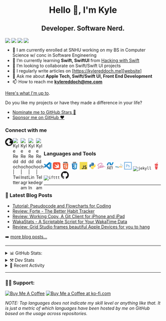 # <div align="center" style="border:none;">Hello 👋, I'm Kyle</div>
## <div align="center" style="border:none;">Developer. Software Nerd.</div>

[<img align="center" src="https://img.shields.io/website?label=kylereddoch.me&style=for-the-badge&url=https%3A%2F%2Fkylereddoch.me" />][website]
[<img align="center" src="https://wakatime.com/badge/user/10619014-9413-4a5b-a3df-2d3892b8a73d.svg?style=for-the-badge" />][wakatime]
[<img align="center" src="https://img.shields.io/twitter/follow/winphankyle?color=1DA1F2&logo=twitter&style=for-the-badge" />][twitter]
[<img align="center" src="https://img.shields.io/badge/kyle.reddoch-%23E4405F.svg?style=for-the-badge&logo=Instagram&logoColor=white" />][instagram]

- 📓 I am currently enrolled at SNHU working on my BS in Computer Science w/ conc in Software Engineering
- 🌱 I’m currently learning **Swift, SwiftUI** from [Hacking with Swift][hwscourses]
- 🤝 I’m looking to collaborate on Swift/Swift UI projects
- 📝 I regularly write articles on [https://kylereddoch.me][website]
- 💬 Ask me about **Apple Tech, Swift/Swift UI, Front End Development** 
- 📫 How to reach me **[kylereddoch@me.com][email]**

[Here's what I'm up to][now].

Do you like my projects or have they made a difference in your life?

- [Nominate me to GitHub Stars :star2:][githubstars]
- [Sponsor me on GitHub :heart:][githubsponsor]

### Connect with me

[<img align="left" alt="KyleReddoch.me" width="25" src="https://raw.githubusercontent.com/iconic/open-iconic/master/svg/globe.svg" />][website]
[<img align="left" alt="Kyle Reddoch | Twitter" width="25" src="https://cdn.jsdelivr.net/npm/simple-icons@v5/icons/twitter.svg" />][twitter]
[<img align="left" alt="Kyle Reddoch | Instagram" width="25" src="https://cdn.jsdelivr.net/npm/simple-icons@v5/icons/instagram.svg" />][instagram]
[<img align="left" alt="Kyle Reddoch | LinkedIn" width="25" src="https://cdn.jsdelivr.net/npm/simple-icons@v5/icons/linkedin.svg" />][linkedin]
[<img align="left" alt="Kyle Reddoch | Telegram" width="25" src="https://cdn.jsdelivr.net/npm/simple-icons@v5/icons/telegram.svg" />][telegram]

<br />

### Languages and Tools

<code><img src="https://raw.githubusercontent.com/devicons/devicon/master/icons/vscode/vscode-original.svg" alt="vscode" width="25" height="25"/></code>
<code><img src="https://raw.githubusercontent.com/devicons/devicon/master/icons/swift/swift-original.svg" alt="swift" width="25" height="25"/></code>
<code><img src="https://raw.githubusercontent.com/devicons/devicon/master/icons/html5/html5-original-wordmark.svg" alt="html5" width="25" height="25"/></code>
<code><img src="https://raw.githubusercontent.com/devicons/devicon/master/icons/css3/css3-original-wordmark.svg" alt="css3" width="25" height="25"/></code>
<code><img src="https://raw.githubusercontent.com/devicons/devicon/master/icons/javascript/javascript-original.svg" alt="javascript" width="25" height="25"/></code>
<code><img src="https://raw.githubusercontent.com/devicons/devicon/master/icons/python/python-original.svg" alt="python" width="25" height="25"/></code>
<code><img src="https://raw.githubusercontent.com/devicons/devicon/master/icons/sass/sass-original.svg" alt="sass" width="25" height="25"/></code>
<code><img src="https://raw.githubusercontent.com/devicons/devicon/master/icons/dot-net/dot-net-original-wordmark.svg" alt="dotnet" width="25" height="25"/></code>
<code><img src="https://raw.githubusercontent.com/devicons/devicon/master/icons/mysql/mysql-original-wordmark.svg" alt="mysql" width="25" height="25"/></code>
<code><img src="https://raw.githubusercontent.com/devicons/devicon/master/icons/photoshop/photoshop-line.svg" alt="photoshop" width="25" height="25"/></code>
<code><img src="https://www.vectorlogo.zone/logos/jekyllrb/jekyllrb-icon.svg" alt="jekyll" width="25" height="25"/></code>
<code><img src="https://raw.githubusercontent.com/devicons/devicon/master/icons/gulp/gulp-plain.svg" alt="gulp" width="25" height="25"/></code>
<code><img src="https://www.vectorlogo.zone/logos/ifttt/ifttt-ar21.svg" alt="ifttt" width="25" height="25"/></code>
<code><img src="https://raw.githubusercontent.com/github/explore/78df643247d429f6cc873026c0622819ad797942/topics/github/github.png" alt="ifttt" width="25" height="25"/></code>


---

### 📝 Latest Blog Posts

<!-- BLOG-POST-LIST:START -->
- [Tutorial: Pseudocode and Flowcharts for Coding](https://kylereddoch.me/2022/03/19/pseudocode-and-flowcharts.html)
- [Review: Forte - The Better Habit Tracker](https://kylereddoch.me/2022/01/24/review-forte-habit-tracker.html)
- [Review: Working Copy, A Git Client for iPhone and iPad](https://kylereddoch.me/2021/12/23/review-working-copy-git-client.html)
- [WakaStats - A Scriptable Script for Your WakaTime Data](https://kylereddoch.me/2021/12/12/wakastats-scriptable-script.html)
- [Review: Grid Studio frames beautiful Apple Devices for you to hang](https://kylereddoch.me/2021/11/18/review-gridstudio-frames-apple-devices.html)
<!-- BLOG-POST-LIST:END -->

➡️ [more blog posts...](https://kylereddoch.me)

---

<details>
<summary>📊 GitHub Stats:</summary>

<p><img src="https://github-readme-stats-sigma-rouge.vercel.app/api?username=kylereddoch&show_icons=true&hide_border=true&locale=en" alt="kylereddoch" /></p>
<p><img src="https://github-readme-stats-sigma-rouge.vercel.app/api/top-langs?username=kylereddoch&show_icons=true&hide_border=true&locale=en&layout=compact" alt="kylereddoch" /></p>
<p><img src="https://github-readme-stats-sigma-rouge.vercel.app/api/wakatime?username=kylereddoch&show_icons=true&hide_border=true&locale=en&layout=compact" alt="kylereddoch" /></p>

</details>

<details>
<summary>⚒ Dev Stats</summary>

<!--START_SECTION:waka-->
![Code Time](http://img.shields.io/badge/Code%20Time-63%20hrs%2014%20mins-blue)

![Profile Views](http://img.shields.io/badge/Profile%20Views-0-blue)

![Lines of code](https://img.shields.io/badge/From%20Hello%20World%20I%27ve%20Written-4%20Thousand%20lines%20of%20code-blue)

**🐱 My GitHub Data** 

> 🏆 83 Contributions in the Year 2022
 > 
> 📦 65.2 kB Used in GitHub's Storage 
 > 
> 💼 Opted to Hire
 > 
> 📜 12 Public Repositories 
 > 
> 🔑 0 Private Repositories  
 > 
**I'm a Night 🦉** 

```text
🌞 Morning    24 commits     ██░░░░░░░░░░░░░░░░░░░░░░░   9.68% 
🌆 Daytime    67 commits     ██████░░░░░░░░░░░░░░░░░░░   27.02% 
🌃 Evening    110 commits    ███████████░░░░░░░░░░░░░░   44.35% 
🌙 Night      47 commits     ████░░░░░░░░░░░░░░░░░░░░░   18.95%

```
📅 **I'm Most Productive on Saturday** 

```text
Monday       12 commits     █░░░░░░░░░░░░░░░░░░░░░░░░   4.84% 
Tuesday      17 commits     █░░░░░░░░░░░░░░░░░░░░░░░░   6.85% 
Wednesday    32 commits     ███░░░░░░░░░░░░░░░░░░░░░░   12.9% 
Thursday     32 commits     ███░░░░░░░░░░░░░░░░░░░░░░   12.9% 
Friday       34 commits     ███░░░░░░░░░░░░░░░░░░░░░░   13.71% 
Saturday     86 commits     ████████░░░░░░░░░░░░░░░░░   34.68% 
Sunday       35 commits     ███░░░░░░░░░░░░░░░░░░░░░░   14.11%

```


📊 **This Week I Spent My Time On** 

```text
⌚︎ Time Zone: America/Chicago

💬 Programming Languages: 
Python                   3 hrs 34 mins       ████████████████░░░░░░░░░   63.93% 
Markdown                 1 hr 15 mins        █████░░░░░░░░░░░░░░░░░░░░   22.47% 
GitIgnore file           25 mins             ██░░░░░░░░░░░░░░░░░░░░░░░   7.71% 
YAML                     7 mins              ░░░░░░░░░░░░░░░░░░░░░░░░░   2.34% 
Text                     6 mins              ░░░░░░░░░░░░░░░░░░░░░░░░░   1.88%

🔥 Editors: 
PyCharm                  4 hrs 49 mins       █████████████████████░░░░   86.06% 
VS Code                  46 mins             ███░░░░░░░░░░░░░░░░░░░░░░   13.94%

🐱‍💻 Projects: 
SpaceAttack              3 hrs 3 mins        █████████████░░░░░░░░░░░░   54.69% 
Python-IP-Checker        45 mins             ███░░░░░░░░░░░░░░░░░░░░░░   13.51% 
kylereddoch.github.io    34 mins             ██░░░░░░░░░░░░░░░░░░░░░░░   10.42% 
pythonProjects           32 mins             ██░░░░░░░░░░░░░░░░░░░░░░░   9.8% 
PasswordGenerator        24 mins             █░░░░░░░░░░░░░░░░░░░░░░░░   7.4%

💻 Operating System: 
Mac                      5 hrs 35 mins       █████████████████████████   100.0%

```

**I Mostly Code in Python** 

```text
Python                   4 repos             ███████████░░░░░░░░░░░░░░   44.44% 
Swift                    2 repos             █████░░░░░░░░░░░░░░░░░░░░   22.22% 
Shell                    1 repo              ██░░░░░░░░░░░░░░░░░░░░░░░   11.11% 
HTML                     1 repo              ██░░░░░░░░░░░░░░░░░░░░░░░   11.11% 
JavaScript               1 repo              ██░░░░░░░░░░░░░░░░░░░░░░░   11.11%

```



 Last Updated on 19/04/2022 04:27:35 UTC
<!--END_SECTION:waka-->

</details>

<details>
<summary>🎯 Recent Activity</summary>

<!--RECENT_ACTIVITY:start-->
1. ⭐ Starred [YoussefRaafatNasry/portfolYOU](https://github.com/YoussefRaafatNasry/portfolYOU)
2. ⭐ Starred [streetturtle/jekyll-cv-crafter](https://github.com/streetturtle/jekyll-cv-crafter)
3. ⭐ Starred [Textualize/rich-cli](https://github.com/Textualize/rich-cli)
4. 📔 Created new repository [kylereddoch/Python-IP-Checker](https://github.com/kylereddoch/Python-IP-Checker)
5. ⭐ Starred [estruyf/vscode-front-matter](https://github.com/estruyf/vscode-front-matter)
<!--RECENT_ACTIVITY:end-->

<!--RECENT_ACTIVITY:last_update-->
Last Updated: Tuesday, April 19th, 2022, 4:30:12 AM
<!--RECENT_ACTIVITY:last_update_end-->

</details>

---

### 🙏🏼 Support:
<a href="https://www.buymeacoffee.com/kylereddoch" target="_blank"><img src="https://cdn.buymeacoffee.com/buttons/v2/default-yellow.png" alt="Buy Me A Coffee" style="height: 60px !important;width: 217px !important;" ></a>
<a href='https://ko-fi.com/S6S374TCV' target='_blank'><img height='36' style='border:0px;height:36px;' src='https://cdn.ko-fi.com/cdn/kofi1.png?v=3' border='0' alt='Buy Me a Coffee at ko-fi.com' /></a>

_NOTE: Top languages does not indicate my skill level or anything like that. It is just a metric of which languages have been hosted by me on GitHub based on the usage across repositories._

[website]: https://kylereddoch.me
[twitter]: https://twitter.com/winphankyle
[instagram]: https://instagram.com/kyle.reddoch
[linkedin]: https://linkedin.com/in/kylereddoch
[wakatime]: https://wakatime.com/@10619014-9413-4a5b-a3df-2d3892b8a73d
[telegram]: https://t.me/kylereddoch
[email]: kylereddoch@me.com
[hwscourses]: https://www.hackingwithswift.com
[githubstars]: https://stars.github.com/nominate/
[githubsponsor]: https://github.com/sponsors/kylereddoch
[now]: https://kylereddoch.me/now/
